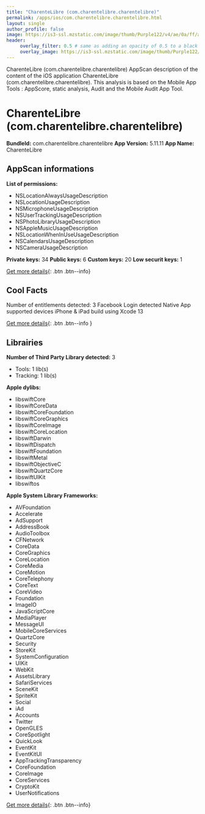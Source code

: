 ```yaml
---
title: "CharenteLibre (com.charentelibre.charentelibre)"
permalink: /apps/ios/com.charentelibre.charentelibre.html
layout: single
author_profile: false
image: https://is3-ssl.mzstatic.com/image/thumb/Purple122/v4/ae/0a/ff/ae0aff7d-4b9a-d9dd-8aaf-382fcfb8f3b4/AppIcon-0-0-1x_U007emarketing-0-0-0-7-0-0-sRGB-0-0-0-GLES2_U002c0-512MB-85-220-0-0.png/512x512bb.jpg
header: 
     overlay_filter: 0.5 # same as adding an opacity of 0.5 to a black background
     overlay_image: https://is3-ssl.mzstatic.com/image/thumb/Purple122/v4/ae/0a/ff/ae0aff7d-4b9a-d9dd-8aaf-382fcfb8f3b4/AppIcon-0-0-1x_U007emarketing-0-0-0-7-0-0-sRGB-0-0-0-GLES2_U002c0-512MB-85-220-0-0.png/512x512bb.jpg
---
```

CharenteLibre (com.charentelibre.charentelibre) AppScan description of the content of the iOS application CharenteLibre (com.charentelibre.charentelibre). This analysis is based on the Mobile App Tools : AppScore, static analysis, Audit and the Mobile Audit App Tool.

# CharenteLibre (com.charentelibre.charentelibre)

**BundleId:** com.charentelibre.charentelibre
**App Version:** 5.11.11
**App Name:** CharenteLibre


## AppScan informations 

**List of permissions:** 
- NSLocationAlwaysUsageDescription
- NSLocationUsageDescription
- NSMicrophoneUsageDescription
- NSUserTrackingUsageDescription
- NSPhotoLibraryUsageDescription
- NSAppleMusicUsageDescription
- NSLocationWhenInUseUsageDescription
- NSCalendarsUsageDescription
- NSCameraUsageDescription
  
  
**Private keys:** 34
**Public keys:** 6
**Custom keys:** 20
**Low securit keys:** 1
  
[Get more details](/pricing.html){: .btn .btn--info}

## Cool Facts

Number of entitlements detected: 3
Facebook Login detected
Native App
supported devices iPhone & iPad
build using Xcode 13
  
[Get more details](/pricing.html){: .btn .btn--info }

## Librairies 
**Number of Third Party Library detected:** 3
- Tools: 1 lib(s)
- Tracking: 1 lib(s)


**Apple dylibs:**
- libswiftCore
- libswiftCoreData
- libswiftCoreFoundation
- libswiftCoreGraphics
- libswiftCoreImage
- libswiftCoreLocation
- libswiftDarwin
- libswiftDispatch
- libswiftFoundation
- libswiftMetal
- libswiftObjectiveC
- libswiftQuartzCore
- libswiftUIKit
- libswiftos


**Apple System Library Frameworks:**
- AVFoundation
- Accelerate
- AdSupport
- AddressBook
- AudioToolbox
- CFNetwork
- CoreData
- CoreGraphics
- CoreLocation
- CoreMedia
- CoreMotion
- CoreTelephony
- CoreText
- CoreVideo
- Foundation
- ImageIO
- JavaScriptCore
- MediaPlayer
- MessageUI
- MobileCoreServices
- QuartzCore
- Security
- StoreKit
- SystemConfiguration
- UIKit
- WebKit
- AssetsLibrary
- SafariServices
- SceneKit
- SpriteKit
- Social
- iAd
- Accounts
- Twitter
- OpenGLES
- CoreSpotlight
- QuickLook
- EventKit
- EventKitUI
- AppTrackingTransparency
- CoreFoundation
- CoreImage
- CoreServices
- CryptoKit
- UserNotifications


  
[Get more details](/pricing.html){: .btn .btn--info}

